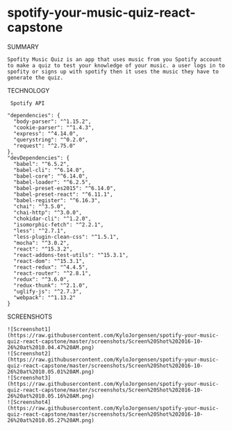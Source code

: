 # spotify-your-music-quiz-react-capstone
SUMMARY

    Spofity Music Quiz is an app that uses music from you Spotify account to make a quiz to test your knowledge of your music. a user logs in to spofity or signs up with spotify then it uses the music they have to generate the quiz.

TECHNOLOGY
    
     Spotify API

    "dependencies": {
      "body-parser": "^1.15.2",
      "cookie-parser": "^1.4.3",
      "express": "^4.14.0",
      "querystring": "^0.2.0",
      "request": "^2.75.0"
    },
    "devDependencies": {
      "babel": "^6.5.2",
      "babel-cli": "^6.14.0",
      "babel-core": "^6.14.0",
      "babel-loader": "^6.2.5",
      "babel-preset-es2015": "^6.14.0",
      "babel-preset-react": "^6.11.1",
      "babel-register": "^6.16.3",
      "chai": "^3.5.0",
      "chai-http": "^3.0.0",
      "chokidar-cli": "^1.2.0",
      "isomorphic-fetch": "^2.2.1",
      "less": "^2.7.1",
      "less-plugin-clean-css": "^1.5.1",
      "mocha": "^3.0.2",
      "react": "^15.3.2",
      "react-addons-test-utils": "^15.3.1",
      "react-dom": "^15.3.1",
      "react-redux": "^4.4.5",
      "react-router": "^2.8.1",
      "redux": "^3.6.0",
      "redux-thunk": "^2.1.0",
      "uglify-js": "^2.7.3",
      "webpack": "^1.13.2"
    }

SCREENSHOTS

    ![Screenshot1](https://raw.githubusercontent.com/KyloJorgensen/spotify-your-music-quiz-react-capstone/master/screenshots/Screen%20Shot%202016-10-26%20at%2010.04.47%20AM.png)
    ![Screenshot2](https://raw.githubusercontent.com/KyloJorgensen/spotify-your-music-quiz-react-capstone/master/screenshots/Screen%20Shot%202016-10-26%20at%2010.05.01%20AM.png)
    ![Screenshot3](https://raw.githubusercontent.com/KyloJorgensen/spotify-your-music-quiz-react-capstone/master/screenshots/Screen%20Shot%202016-10-26%20at%2010.05.16%20AM.png)
    ![Screenshot4](https://raw.githubusercontent.com/KyloJorgensen/spotify-your-music-quiz-react-capstone/master/screenshots/Screen%20Shot%202016-10-26%20at%2010.05.27%20AM.png)
